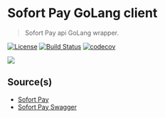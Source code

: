 Sofort Pay GoLang client
=====================
> Sofort Pay api GoLang wrapper.

[![License][license-image]][license-link] [![Build Status][travis-image]][travis-link] [![codecov][codecov-image]][codecov-link]


![](https://wizard.sofort-pay.com/images/logo.svg)

## Source(s)

* [Sofort Pay](https://sofort-pay.com/)
* [Sofort Pay Swagger](https://api.sofort-pay.com/api/v1/payments/swagger.json)

[license-link]: https://github.com/zhooravell/sofort-pay-php-client/blob/master/LICENSE
[license-image]: https://img.shields.io/dub/l/vibe-d.svg

[travis-link]: https://travis-ci.com/zhooravell/sofort-pay-go-client
[travis-image]: https://travis-ci.com/zhooravell/sofort-pay-go-client.svg?branch=master

[codecov-link]: https://codecov.io/gh/zhooravell/sofort-pay-go-client
[codecov-image]: https://codecov.io/gh/zhooravell/sofort-pay-go-client/branch/master/graph/badge.svg